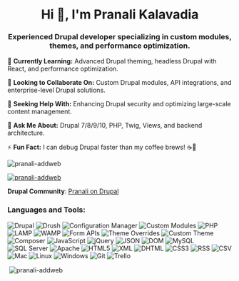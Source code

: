 <h1 align="center">Hi 👋, I'm Pranali Kalavadia</h1>
<h3 align="center">Experienced Drupal developer specializing in custom modules, themes, and performance optimization.</h3>

🌱 **Currently Learning:** Advanced Drupal theming, headless Drupal with React, and performance optimization.  

👯 **Looking to Collaborate On:** Custom Drupal modules, API integrations, and enterprise-level Drupal solutions.  

🤝 **Seeking Help With:** Enhancing Drupal security and optimizing large-scale content management.  

💬 **Ask Me About:** Drupal 7/8/9/10, PHP, Twig, Views, and backend architecture.  

⚡ **Fun Fact:** I can debug Drupal faster than my coffee brews! ☕🚀  


<p align="left"> <img src="https://komarev.com/ghpvc/?username=pranali-addweb&label=Profile%20views&color=0e75b6&style=flat" alt="pranali-addweb" /> </p>

<p align="left"> <a href="https://github.com/ryo-ma/github-profile-trophy"><img src="https://github-profile-trophy.vercel.app/?username=pranali-addweb" alt="pranali-addweb" /></a> </p>

**Drupal Community**: [Pranali on Drupal](https://www.drupal.org/u/pranaliaddweb)

<h3 align="left">Languages and Tools:</h3>


![Drupal](https://img.shields.io/badge/Drupal-0C74B1?style=for-the-badge&logo=drupal&logoColor=white) ![Drush](https://img.shields.io/badge/Drush-005F5F?style=for-the-badge&logo=drupal&logoColor=white) ![Configuration Manager](https://img.shields.io/badge/Configuration%20Manager-005F5F?style=for-the-badge&logo=drupal&logoColor=white) ![Custom Modules](https://img.shields.io/badge/Custom%20Modules-8D4B31?style=for-the-badge&logo=drupal&logoColor=white) ![PHP](https://img.shields.io/badge/PHP-777BB4?style=for-the-badge&logo=php&logoColor=white) ![LAMP](https://img.shields.io/badge/LAMP-E44D26?style=for-the-badge&logo=apache&logoColor=white) ![WAMP](https://img.shields.io/badge/WAMP-38B9E3?style=for-the-badge&logo=apache&logoColor=white) ![Form APIs](https://img.shields.io/badge/Form%20APIs-8D4B31?style=for-the-badge&logo=drupal&logoColor=white) ![Theme Overrides](https://img.shields.io/badge/Theme%20Overrides-F6F2E5?style=for-the-badge&logo=drupal&logoColor=black) ![Custom Theme](https://img.shields.io/badge/Custom%20Theme-8D4B31?style=for-the-badge&logo=drupal&logoColor=white) ![Composer](https://img.shields.io/badge/Composer-891C47?style=for-the-badge&logo=composer&logoColor=white) ![JavaScript](https://img.shields.io/badge/JavaScript-F7DF1E?style=for-the-badge&logo=javascript&logoColor=black) ![jQuery](https://img.shields.io/badge/jQuery-0769AD?style=for-the-badge&logo=jquery&logoColor=white) ![JSON](https://img.shields.io/badge/JSON-000000?style=for-the-badge&logo=json&logoColor=white) ![DOM](https://img.shields.io/badge/DOM-000000?style=for-the-badge&logo=html5&logoColor=white) ![MySQL](https://img.shields.io/badge/MySQL-4479A1?style=for-the-badge&logo=mysql&logoColor=white) ![SQL Server](https://img.shields.io/badge/SQL%20Server-CC2927?style=for-the-badge&logo=microsoftsqlserver&logoColor=white) ![Apache](https://img.shields.io/badge/Apache-D22128?style=for-the-badge&logo=apache&logoColor=white) ![HTML5](https://img.shields.io/badge/HTML5-E34F26?style=for-the-badge&logo=html5&logoColor=white) ![XML](https://img.shields.io/badge/XML-FF7F00?style=for-the-badge&logo=xml&logoColor=white) ![DHTML](https://img.shields.io/badge/DHTML-FF8C00?style=for-the-badge&logo=html5&logoColor=white) ![CSS3](https://img.shields.io/badge/CSS3-1572B6?style=for-the-badge&logo=css3&logoColor=white) ![RSS](https://img.shields.io/badge/RSS-FF5722?style=for-the-badge&logo=rss&logoColor=white) ![CSV](https://img.shields.io/badge/CSV-4D76B4?style=for-the-badge&logo=csv&logoColor=white) ![Mac](https://img.shields.io/badge/Mac-000000?style=for-the-badge&logo=apple&logoColor=white) ![Linux](https://img.shields.io/badge/Linux-FCC624?style=for-the-badge&logo=linux&logoColor=black) ![Windows](https://img.shields.io/badge/Windows-00A4EF?style=for-the-badge&logo=windows&logoColor=white) ![Git](https://img.shields.io/badge/Git-F05032?style=for-the-badge&logo=git&logoColor=white) ![Trello](https://img.shields.io/badge/Trello-0079BF?style=for-the-badge&logo=trello&logoColor=white)

<p>&nbsp;<img align="center" src="https://github-readme-stats.vercel.app/api?username=pranali-addweb&show_icons=true&locale=en" alt="pranali-addweb" /></p>
